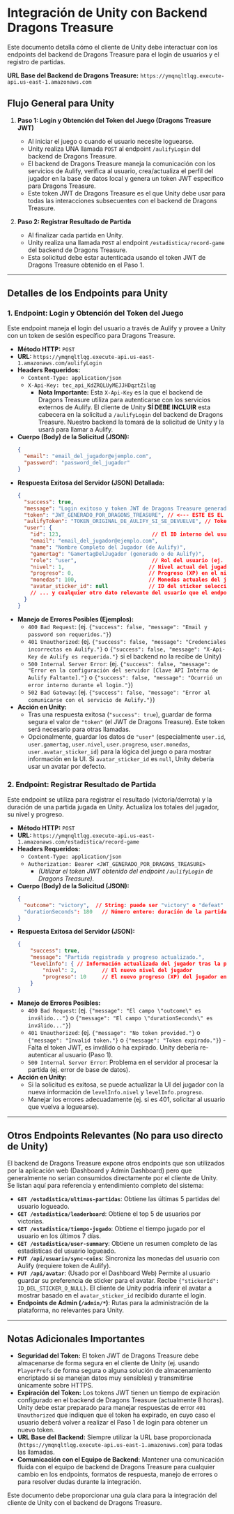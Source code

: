 # Integración de Unity con Backend Dragons Treasure

Este documento detalla cómo el cliente de Unity debe interactuar con los endpoints del backend de Dragons Treasure para el login de usuarios y el registro de partidas.

**URL Base del Backend de Dragons Treasure:** `https://ymqnqltlqg.execute-api.us-east-1.amazonaws.com`

## Flujo General para Unity

1.  **Paso 1: Login y Obtención del Token del Juego (Dragons Treasure JWT)**
    *   Al iniciar el juego o cuando el usuario necesite loguearse.
    *   Unity realiza UNA llamada `POST` al endpoint `/aulifyLogin` del backend de Dragons Treasure.
    *   El backend de Dragons Treasure maneja la comunicación con los servicios de Aulify, verifica al usuario, crea/actualiza el perfil del jugador en la base de datos local y genera un token JWT específico para Dragons Treasure.
    *   Este token JWT de Dragons Treasure es el que Unity debe usar para todas las interacciones subsecuentes con el backend de Dragons Treasure.

2.  **Paso 2: Registrar Resultado de Partida**
    *   Al finalizar cada partida en Unity.
    *   Unity realiza una llamada `POST` al endpoint `/estadistica/record-game` del backend de Dragons Treasure.
    *   Esta solicitud debe estar autenticada usando el token JWT de Dragons Treasure obtenido en el Paso 1.

---

## Detalles de los Endpoints para Unity

### 1. Endpoint: Login y Obtención del Token del Juego

Este endpoint maneja el login del usuario a través de Aulify y provee a Unity con un token de sesión específico para Dragons Treasure.

*   **Método HTTP:** `POST`
*   **URL:** `https://ymqnqltlqg.execute-api.us-east-1.amazonaws.com/aulifyLogin`
*   **Headers Requeridos:**
    *   `Content-Type: application/json`
    *   `X-Api-Key: tec_api_KdZRQLUyMEJJHDqztZilqg`
        *   **Nota Importante:** Esta `X-Api-Key` es la que el backend de Dragons Treasure utiliza para autenticarse con los servicios externos de Aulify. El cliente de Unity **SÍ DEBE INCLUIR** esta cabecera en la solicitud a `/aulifyLogin` del backend de Dragons Treasure. Nuestro backend la tomará de la solicitud de Unity y la usará para llamar a Aulify.
*   **Cuerpo (Body) de la Solicitud (JSON):**
    ```json
    {
      "email": "email_del_jugador@ejemplo.com",
      "password": "password_del_jugador"
    }
    ```
*   **Respuesta Exitosa del Servidor (JSON) Detallada:**
    ```json
    {
      "success": true,
      "message": "Login exitoso y token JWT de Dragons Treasure generado.", // Mensaje descriptivo
      "token": "JWT_GENERADO_POR_DRAGONS_TREASURE", // <--- ESTE ES EL TOKEN QUE UNITY DEBE GUARDAR Y USAR
      "aulifyToken": "TOKEN_ORIGINAL_DE_AULIFY_SI_SE_DEVUELVE", // Token de Aulify (si el backend lo sigue devolviendo)
      "user": {
        "id": 123,                             // El ID interno del usuario en la BD de Dragons Treasure
        "email": "email_del_jugador@ejemplo.com",
        "name": "Nombre Completo del Jugador (de Aulify)",
        "gamertag": "GamertagDelJugador (generado o de Aulify)",
        "role": "user",                        // Rol del usuario (ej. "user", "admin")
        "nivel": 1,                           // Nivel actual del jugador en Dragons Treasure
        "progreso": 0,                        // Progreso (XP) en el nivel actual
        "monedas": 100,                       // Monedas actuales del jugador en Dragons Treasure (sincronizadas de Aulify al logearse)
        "avatar_sticker_id": null             // ID del sticker seleccionado como avatar (null si no hay preferencia o usa el default)
        // ... y cualquier otro dato relevante del usuario que el endpoint envíe.
      }
    }
    ```
*   **Manejo de Errores Posibles (Ejemplos):**
    *   `400 Bad Request`: (ej. `{"success": false, "message": "Email y password son requeridos."}`)
    *   `401 Unauthorized`: (ej. `{"success": false, "message": "Credenciales incorrectas en Aulify."}` o `{"success": false, "message": "X-Api-Key de Aulify es requerida."}` si el backend no la recibe de Unity)
    *   `500 Internal Server Error`: (ej. `{"success": false, "message": "Error en la configuración del servidor [Clave API Interna de Aulify Faltante]."}` o `{"success": false, "message": "Ocurrió un error interno durante el login."}`)
    *   `502 Bad Gateway`: (ej. `{"success": false, "message": "Error al comunicarse con el servicio de Aulify."}`)
*   **Acción en Unity:**
    *   Tras una respuesta exitosa (`"success": true`), guardar de forma segura el valor de `"token"` (el JWT de Dragons Treasure). Este token será necesario para otras llamadas.
    *   Opcionalmente, guardar los datos de `"user"` (especialmente `user.id`, `user.gamertag`, `user.nivel`, `user.progreso`, `user.monedas`, `user.avatar_sticker_id`) para la lógica del juego o para mostrar información en la UI. Si `avatar_sticker_id` es `null`, Unity debería usar un avatar por defecto.

### 2. Endpoint: Registrar Resultado de Partida

Este endpoint se utiliza para registrar el resultado (victoria/derrota) y la duración de una partida jugada en Unity. Actualiza los totales del jugador, su nivel y progreso.

*   **Método HTTP:** `POST`
*   **URL:** `https://ymqnqltlqg.execute-api.us-east-1.amazonaws.com/estadistica/record-game`
*   **Headers Requeridos:**
    *   `Content-Type: application/json`
    *   `Authorization: Bearer <JWT_GENERADO_POR_DRAGONS_TREASURE>`
        *   *(Utilizar el token JWT obtenido del endpoint `/aulifyLogin` de Dragons Treasure).*
*   **Cuerpo (Body) de la Solicitud (JSON):**
    ```json
    {
      "outcome": "victory",  // String: puede ser "victory" o "defeat"
      "durationSeconds": 180   // Número entero: duración de la partida en segundos (>= 0)
    }
    ```
*   **Respuesta Exitosa del Servidor (JSON):**
    ```json
    {
        "success": true,
        "message": "Partida registrada y progreso actualizado.",
        "levelInfo": { // Información actualizada del jugador tras la partida
            "nivel": 2,        // El nuevo nivel del jugador
            "progreso": 10     // El nuevo progreso (XP) del jugador en el nivel actual
        }
    }
    ```
*   **Manejo de Errores Posibles:**
    *   `400 Bad Request`: (ej. `{"message": "El campo \"outcome\" es inválido..."}` o `{"message": "El campo \"durationSeconds\" es inválido..."}`)
    *   `401 Unauthorized`: (ej. `{"message": "No token provided."}` o `{"message": "Invalid token."}` o `{"message": "Token expirado."}`) - Falta el token JWT, es inválido o ha expirado. Unity debería re-autenticar al usuario (Paso 1).
    *   `500 Internal Server Error`: Problema en el servidor al procesar la partida (ej. error de base de datos).
*   **Acción en Unity:**
    *   Si la solicitud es exitosa, se puede actualizar la UI del jugador con la nueva información de `levelInfo.nivel` y `levelInfo.progreso`.
    *   Manejar los errores adecuadamente (ej. si es 401, solicitar al usuario que vuelva a loguearse).

---

## Otros Endpoints Relevantes (No para uso directo de Unity)

El backend de Dragons Treasure expone otros endpoints que son utilizados por la aplicación web (Dashboard y Admin Dashboard) pero que generalmente no serían consumidos directamente por el cliente de Unity. Se listan aquí para referencia y entendimiento completo del sistema:

*   **`GET /estadistica/ultimas-partidas`**: Obtiene las últimas 5 partidas del usuario logueado.
*   **`GET /estadistica/leaderboard`**: Obtiene el top 5 de usuarios por victorias.
*   **`GET /estadistica/tiempo-jugado`**: Obtiene el tiempo jugado por el usuario en los últimos 7 días.
*   **`GET /estadistica/user-summary`**: Obtiene un resumen completo de las estadísticas del usuario logueado.
*   **`PUT /api/usuario/sync-coins`**: Sincroniza las monedas del usuario con Aulify (requiere token de Aulify).
*   **`PUT /api/avatar`**: (Usado por el Dashboard Web) Permite al usuario guardar su preferencia de sticker para el avatar. Recibe `{"stickerId": ID_DEL_STICKER_O_NULL}`. El cliente de Unity podría inferir el avatar a mostrar basado en el `avatar_sticker_id` recibido durante el login.
*   **Endpoints de Admin (`/admin/*`)**: Rutas para la administración de la plataforma, no relevantes para Unity.

---

## Notas Adicionales Importantes

*   **Seguridad del Token:** El token JWT de Dragons Treasure debe almacenarse de forma segura en el cliente de Unity (ej. usando `PlayerPrefs` de forma segura o alguna solución de almacenamiento encriptado si se manejan datos muy sensibles) y transmitirse únicamente sobre HTTPS.
*   **Expiración del Token:** Los tokens JWT tienen un tiempo de expiración configurado en el backend de Dragons Treasure (actualmente 8 horas). Unity debe estar preparado para manejar respuestas de error `401 Unauthorized` que indiquen que el token ha expirado, en cuyo caso el usuario deberá volver a realizar el Paso 1 de login para obtener un nuevo token.
*   **URL Base del Backend:** Siempre utilizar la URL base proporcionada (`https://ymqnqltlqg.execute-api.us-east-1.amazonaws.com`) para todas las llamadas.
*   **Comunicación con el Equipo de Backend:** Mantener una comunicación fluida con el equipo de backend de Dragons Treasure para cualquier cambio en los endpoints, formatos de respuesta, manejo de errores o para resolver dudas durante la integración.

Este documento debe proporcionar una guía clara para la integración del cliente de Unity con el backend de Dragons Treasure. 